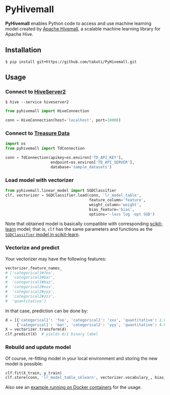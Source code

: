 PyHivemall
===

**PyHivemall** enables Python code to access and use machine learning model created by [Apache Hivemall](https://github.com/apache/incubator-hivemall), a scalable machine learning library for Apache Hive.

## Installation

```
$ pip install git+https://github.com/takuti/PyHivemall.git
```

## Usage

### Connect to [HiveServer2](https://cwiki.apache.org/confluence/display/Hive/Setting+Up+HiveServer2)

```
$ hive --service hiveserver2
```

```py
from pyhivemall import HiveConnection

conn = HiveConnection(host='localhost', port=10000)
```

### Connect to [Treasure Data](https://docs.treasuredata.com/)

```py
import os
from pyhivemall import TdConnection

conn = TdConnection(apikey=os.environ['TD_API_KEY'],
                    endpoint=os.environ['TD_API_SERVER'],
                    database='sample_datasets')
```

### Load model with vectorizer

```py
from pyhivemall.linear_model import SGDClassifier
clf, vectorizer = SGDClassifier.load(conn, 'lr_model_table',
                                     feature_column='feature',
                                     weight_column='weight',
                                     bias_feature='bias',
                                     options='-loss log -opt SGD')
```

Note that obtained model is basically compatible with corresponding [scikit-learn](http://scikit-learn.org/) model; that is, `clf` has the same parameters and functions as the [`SGDClassifier` model in scikit-learn](http://scikit-learn.org/stable/modules/generated/sklearn.linear_model.SGDClassifier.html).

### Vectorize and predict

Your vectorizer may have the following features:

```py
vectorizer.feature_names_
# ['categorical1#foo',
#  'categorical1#bar',
#  'categorical1#baz',
#  'categorical2#xxx',
#  'categorical2#yyy',
#  'categorical2#zzz',
#  'quantitative']
```

In that case, prediction can be done by:

```py
d = [{'categorical1': 'foo', 'categorical2': 'xxx', 'quantitative': 2.0},
     {'categorical1': 'bar', 'categorical2': 'yyy', 'quantitative': 4.0}]
X = vectorizer.transform(d)
clf.predict(X)  # yields 0/1 binary label
```

### Rebuild and update model

Of course, re-fitting model in your local environment and storing the new model is possible:

```py
clf.fit(X_train, y_train)
clf.store(conn, 'lr_model_table_sklearn', vectorizer.vocabulary_, bias_feature='bias')
```

Also see an [example running on Docker containers](docker/) for the usage.
